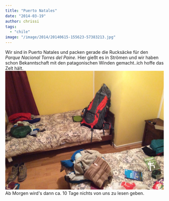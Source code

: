 ```yaml
---
title: "Puerto Natales"
date: "2014-03-19"
author: chrissi
tags: 
  - "chile"
image: "/image/2014/20140615-155623-57383213.jpg"
---
```


Wir sind in Puerto Natales und packen gerade die Rucksäcke für den _Parque Nacional Torres del Paine_. Hier gießt es in Strömen und wir haben schon Bekanntschaft mit den patagonischen Winden gemacht..ich hoffe das Zelt hält.  
![20140319-205521.jpg](/images/2014/20140319-205521.jpg) Ab Morgen wird's dann ca. 10 Tage nichts von uns zu lesen geben.
